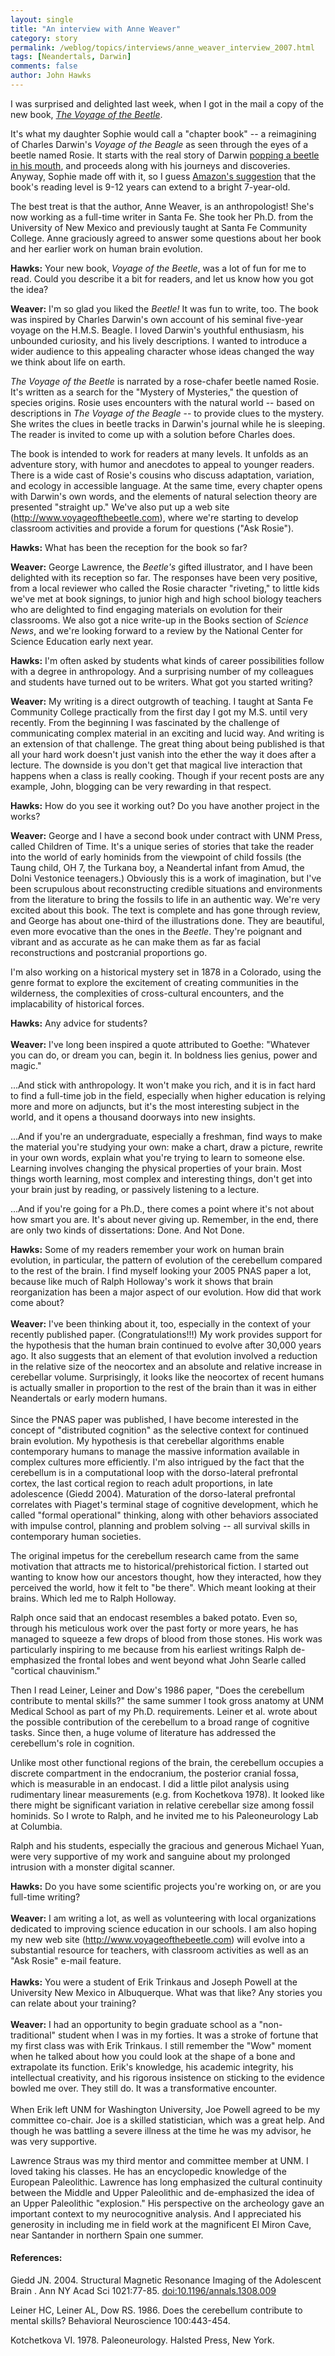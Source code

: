 ```yaml
---
layout: single 
title: "An interview with Anne Weaver" 
category: story
permalink: /weblog/topics/interviews/anne_weaver_interview_2007.html
tags: [Neandertals, Darwin] 
comments: false 
author: John Hawks 
---
```


<p>
I was surprised and delighted last week, when I got in the mail a copy of the new book, <a href="http://www.amazon.com/gp/product/082634304X?ie=UTF8&tag=johnhawksanth-20&linkCode=as2&camp=1789&creative=9325&creativeASIN=082634304X"><i>The Voyage of the Beetle</i></a>. 
</p>

<p>
It's what my daughter Sophie would call a "chapter book" -- a reimagining of Charles Darwin's <i>Voyage of the Beagle</i> as seen through the eyes of a beetle named Rosie. It starts with the real story of Darwin <a href="http://johnhawks.net/weblog/topics/humor/quotes/darwin_beetle_poppin.html">popping a beetle in his mouth</a>, and proceeds along with his journeys and discoveries. Anyway, Sophie made off with it, so I guess <a href="http://www.amazon.com/gp/product/082634304X?ie=UTF8&tag=johnhawksanth-20&linkCode=as2&camp=1789&creative=9325&creativeASIN=082634304X">Amazon's suggestion</a> that the book's reading level is 9-12 years can extend to a bright 7-year-old. 
</p>

<p>
The best treat is that the author, Anne Weaver, is an anthropologist! She's now working as a full-time writer in Santa Fe. She took her Ph.D. from the University of New Mexico and previously taught at Santa Fe Community College. Anne graciously agreed to answer some questions about her book and her earlier work on human brain evolution. 
</p>

<!-- more -->

<p>
<b>Hawks:</b> Your new book, <i>Voyage of the Beetle</i>, was a lot of fun for me to read. Could you describe it a bit for readers, and let us know how you got the idea?
</p>

<p>
<b>Weaver:</b> I'm so glad you liked the <i>Beetle!</i>  It was fun to write, too. The book was inspired by Charles Darwin's own account of his seminal five-year voyage on the H.M.S. Beagle. I loved Darwin's youthful enthusiasm, his unbounded curiosity, and his lively descriptions. I wanted to introduce a wider audience to this appealing character whose ideas changed the way we think about life on earth. 
</p>

<p>
<i>The Voyage of the Beetle</i> is narrated by a rose-chafer beetle named Rosie. It's written as a search for the "Mystery of Mysteries," the question of species origins. Rosie uses encounters with the natural world -- based on descriptions in <i>The Voyage of the Beagle</i> -- to provide clues to the mystery. She writes the clues in beetle tracks in Darwin's journal while he is sleeping. The reader is invited to come up with a solution before Charles does. 
</p>

<p>
The book is intended to work for readers at many levels. It unfolds as an adventure story, with humor and anecdotes to appeal to younger readers. There is a wide cast of Rosie's cousins who discuss adaptation, variation, and ecology in accessible language. At the same time, every chapter opens with Darwin's own words, and the elements of natural selection theory are presented "straight up."  We've also put up a web site (<a href="http://www.voyageofthebeetle.com">http://www.voyageofthebeetle.com</a>), where we're starting to develop classroom activities and provide a forum for questions ("Ask Rosie").
</p>

<p>
<b>Hawks:</b> What has been the reception for the book so far?
</p>

<p>
<b>Weaver:</b> George Lawrence, the <i>Beetle's</i> gifted illustrator, and I have been delighted with its reception so far. The responses have been very positive, from a local reviewer who called the Rosie character "riveting," to little kids we've met at book signings, to junior high and high school biology teachers who are delighted to find engaging materials on evolution for their classrooms. We also got a nice write-up in the Books section of <i>Science News</i>, and we're looking forward to a review by the National Center for Science Education early next year. 
</p>

<p>
<b>Hawks:</b> I'm often asked by students what kinds of career possibilities follow with a degree in anthropology. And a surprising number of my colleagues and students have turned out to be writers. What got you started writing?</blockquote>

<p>
<b>Weaver:</b> My writing is a direct outgrowth of teaching. I taught at Santa Fe Community College practically from the first day I got my M.S. until very recently. From the beginning I was fascinated by the challenge of communicating complex material in an exciting and lucid way. And writing is an extension of that challenge. The great thing about being published is that all your hard work doesn't just vanish into the ether the way it does after a lecture. The downside is you don't get that magical live interaction that happens when a class is really cooking. Though if your recent posts are any example, John, blogging can be very rewarding in that respect. 
</p>

<p>
<b>Hawks:</b> How do you see it working out? Do you have another project in the works?
</p>

<p>
<b>Weaver:</b> George and I have a second book under contract with UNM Press, called Children of Time. It's a unique series of stories that take the reader into the world of early hominids from the viewpoint of child fossils (the Taung child, OH 7, the Turkana boy, a Neandertal infant from Amud, the Dolni Vestonice teenagers.) Obviously this is a work of imagination, but I've been scrupulous about reconstructing credible situations and environments from the literature to bring the fossils to life in an authentic way. We're very excited about this book. The text is complete and has gone through review, and George has about one-third of the illustrations done. They are beautiful, even more evocative than the ones in the <i>Beetle</i>. They're poignant and vibrant and as accurate as he can make them as far as facial reconstructions and postcranial proportions go. 
</p>

<p>
I'm also working on a historical mystery set in 1878 in a Colorado, using the genre format to explore the excitement of creating communities in the wilderness, the complexities of cross-cultural encounters, and the implacability of historical forces. 
</p>

<p>
<b>Hawks:</b> Any advice for students?<br />
 <br />
 <b>Weaver:</b> I've long been inspired a quote attributed to Goethe: "Whatever you can do, or dream you can, begin it. In boldness lies genius, power and magic." 
</p>

<p>
...And stick with anthropology. It won't make you rich, and it is in fact hard to find a full-time job in the field, especially when higher education is relying more and more on adjuncts, but it's the most interesting subject in the world, and it opens a thousand doorways into new insights. 
</p>

<p>
...And if you're an undergraduate, especially a freshman, find ways to make the material you're studying your own: make a chart, draw a picture, rewrite in your own words, explain what you're trying to learn to someone else. Learning involves changing the physical properties of your brain. Most things worth learning, most complex and interesting things, don't get into your brain just by reading, or passively listening to a lecture.
</p>

<p>
...And if you're going for a Ph.D., there comes a point where it's not about how smart you are. It's about never giving up. Remember, in the end, there are only two kinds of dissertations: Done. And Not Done.
</p>

<p>
<b>Hawks:</b> Some of my readers remember your work on human brain evolution, in particular, the pattern of evolution of the cerebellum compared to the rest of the brain. I find myself looking your 2005 PNAS paper a lot, because like much of Ralph Holloway's work it shows that brain reorganization has been a major aspect of our evolution. How did that work come about?<br />
 <br />
 <b>Weaver:</b> I've been thinking about it, too, especially in the context of your recently published paper. (Congratulations!!!) My work provides support for the hypothesis that the human brain continued to evolve after 30,000 years ago. It also suggests that an element of that evolution involved a reduction in the relative size of the neocortex and an absolute and relative increase in cerebellar volume. Surprisingly, it looks like the neocortex of recent humans is actually smaller in proportion to the rest of the brain than it was in either Neandertals or early modern humans. <br />
 <br />
Since the PNAS paper was published, I have become interested in the concept of "distributed cognition" as the selective context for continued brain evolution. My hypothesis is that cerebellar algorithms enable contemporary humans to manage the massive information available in complex cultures more efficiently. I'm also intrigued by the fact that the cerebellum is in a computational loop with the dorso-lateral prefrontal cortex, the last cortical region to reach adult proportions, in late adolescence (Giedd 2004). Maturation of the dorso-lateral prefrontal correlates with Piaget's terminal stage of cognitive development, which he called "formal operational" thinking, along with other behaviors associated with impulse control, planning and problem solving -- all survival skills in contemporary human societies. 
</p>

<p>
The original impetus for the cerebellum research came from the same motivation that attracts me to historical/prehistorical fiction. I started out wanting to know how our ancestors thought, how they interacted, how they perceived the world, how it felt to "be there". Which meant looking at their brains. Which led me to Ralph Holloway.
</p>

<p>
Ralph once said that an endocast resembles a baked potato. Even so, through his meticulous work over the past forty or more years, he has managed to squeeze a few drops of blood from those stones. His work was particularly inspiring to me because from his earliest writings Ralph de-emphasized the frontal lobes and went beyond what John Searle called "cortical chauvinism."
</p>

<p>
Then I read Leiner, Leiner and Dow's 1986 paper, "Does the cerebellum contribute to mental skills?" the same summer I took gross anatomy at UNM Medical School as part of my Ph.D. requirements. Leiner et al. wrote about the possible contribution of the cerebellum to a broad range of cognitive tasks. Since then, a huge volume of literature has addressed the cerebellum's role in cognition.
</p>

<p>
Unlike most other functional regions of the brain, the cerebellum occupies a discrete compartment in the endocranium, the posterior cranial fossa, which is measurable in an endocast. I did a little pilot analysis using rudimentary linear measurements (e.g. from Kochetkova 1978). It looked like there might be significant variation in relative cerebellar size among fossil hominids. So I wrote to Ralph, and he invited me to his Paleoneurology Lab at Columbia. 
</p>

<p>
Ralph and his students, especially the gracious and generous Michael Yuan, were very supportive of my work and sanguine about my prolonged intrusion with a monster digital scanner.
</p>

<p>
<b>Hawks:</b> Do you have some scientific projects you're working on, or are you full-time writing?<br />
 <br />
 <b>Weaver:</b> I am writing a lot, as well as volunteering with local organizations dedicated to improving science education in our schools. I am also hoping my new web site (<a href="http://www.voyageofthebeetle.com">http://www.voyageofthebeetle.com</a>) will evolve into a substantial resource for teachers, with classroom activities as well as an "Ask Rosie" e-mail feature.<br />
 <br />
 <b>Hawks:</b> You were a student of Erik Trinkaus and Joseph Powell at the University New Mexico in Albuquerque. What was that like? Any stories you can relate about your training?<br />
 <br />
 <b>Weaver:</b> I had an opportunity to begin graduate school as a "non-traditional" student when I was in my forties. It was a stroke of fortune that my first class was with Erik Trinkaus. I still remember the "Wow" moment when he talked about how you could look at the shape of a bone and extrapolate its function. Erik's knowledge, his academic integrity, his intellectual creativity, and his rigorous insistence on sticking to the evidence bowled me over. They still do. It was a transformative encounter. <br />
 <br />
When Erik left UNM for Washington University, Joe Powell agreed to be my committee co-chair. Joe is a skilled statistician, which was a great help. And though he was battling a severe illness at the time he was my advisor, he was very supportive.
</p>

<p>
Lawrence Straus was my third mentor and committee member at UNM. I loved taking his classes. He has an encyclopedic knowledge of the European Paleolithic. Lawrence has long emphasized the cultural continuity between the Middle and Upper Paleolithic and de-emphasized the idea of an Upper Paleolithic "explosion." His perspective on the archeology gave an important context to my neurocognitive analysis. And I appreciated his generosity in including me in field work at the magnificent El Miron Cave, near Santander in northern Spain one summer. 
</p>

<h4>References:</h4>

<p class="cite">Giedd JN. 2004. Structural Magnetic Resonance Imaging of the Adolescent Brain . Ann NY Acad Sci 1021:77-85. <a href="http://dx.doi.org/10.1196/annals.1308.009">doi:10.1196/annals.1308.009</a></p>

<p class="cite">Leiner HC, Leiner AL, Dow RS. 1986. Does the cerebellum contribute to mental skills? Behavioral Neuroscience 100:443-454.</p>

<p class="cite">Kotchetkova VI. 1978. Paleoneurology. Halsted Press, New York.</p>


